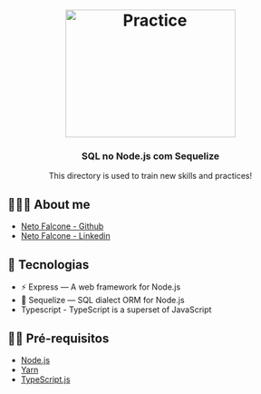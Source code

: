 <h1 align="center">
  <img alt="Practice" src="https://i.dlpng.com/static/png/5265600-skills-png-97-images-in-collection-page-3-skill-png-200_167_preview.png" width="300px" height="225" />
</h1>

<h3 align="center">
  SQL no Node.js com Sequelize
</h3>

<p align="center">
This directory is used to train new skills and practices!</p>


## 👨🏼‍💻 About me

- [Neto Falcone - Github](https://github.com/netofalcone)
- [Neto Falcone - Linkedin](https://www.linkedin.com/in/netofalcone/)

## 🚀 Tecnologias

- ⚡  Express — A web framework for Node.js
- 💾 Sequelize — SQL dialect ORM for Node.js
-    Typescript - TypeScript is a superset of JavaScript

## ✋🏻 Pré-requisitos

- [Node.js](https://nodejs.org/en/)
- [Yarn](https://yarnpkg.com/pt-BR/docs/install)
- [TypeScript.js](https://www.typescriptlang.org/docs/home.html)




